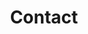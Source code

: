 ---
layout: contact
title: Contact
permalink: /contact/
description: 
nav: true
order: 5
social: true  # includes social icons at the bottom of the page

profile:

  mailing: >
    <p>Pranava Teja Surukuchi <br>
    Department of Physics and Astronomy<br>
    417 Allen Hall<br>
    3941 O'Hara St<br>
    Pittsburgh, PA 15260</p>

social: true  # includes social icons at the bottom of the page
---